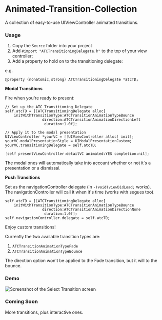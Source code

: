 Animated-Transition-Collection
==============================

A collection of easy-to-use UIViewController animated transitions. 

### Usage

1. Copy the `Source` folder into your project
1. Add `#import "ATCTransitioningDelegate.h"` to the top of your view controller;
1. Add a property to hold on to the transitioning delegate:  

e.g.

    @property (nonatomic,strong) ATCTransitioningDelegate *atcTD;

**Modal Transitions**

Fire when you're ready to present:

    // Set up the ATC Transitioning Delegate
    self.atcTD = [[ATCTransitioningDelegate alloc] 
        initWithTransitionType:ATCTransitionAnimationTypeBounce 
                     direction:ATCTransitionAnimationDirectionLeft 
                      duration:1.0f];
    
    // Apply it to the modal presentation
    UIViewController *yourVC = [[UIViewController alloc] init];
    yourVC.modalPresentationStyle = UIModalPresentationCustom;
    yourVC.transitioningDelegate = self.atcTD;
        
    [self presentViewController:detailVC animated:YES completion:nil];
    
The modal ones will automatically take into account whether or not it's a presentation or a dismissal.
    
**Push Transitions**

Set as the navigationController delegate (in `-(void)viewDidLoad;` works). The navigationController will call it when it's time (works with segues too).

    self.atcTD = [[ATCTransitioningDelegate alloc] 
        initWithTransitionType:ATCTransitionAnimationTypeBounce 
                     direction:ATCTransitionAnimationDirectionNone 
                      duration:1.0f];
    self.navigationController.delegate = self.atcTD;
    
Enjoy custom transitions!

Currently the two available transition types are:

1. `ATCTransitionAnimationTypeFade`
1. `ATCTransitionAnimationTypeBounce`

The direction option won't be applied to the Fade transition, but it will to the bounce.

### Demo

![Screenshot of the Select Transition screen][1]

[1]: http://simonfairbairn.github.io/images/animated-transitions.png

### Coming Soon

More transitions, plus interactive ones.
